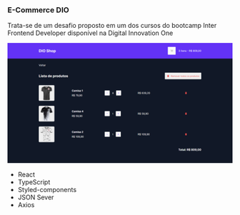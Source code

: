 ### E-Commerce DIO

Trata-se de um desafio proposto em um dos cursos do bootcamp Inter Frontend Developer disponível na Digital Innovation One

![](./public/assets/desktop-preview.png)

- React
- TypeScript
- Styled-components
- JSON Sever
- Axios
